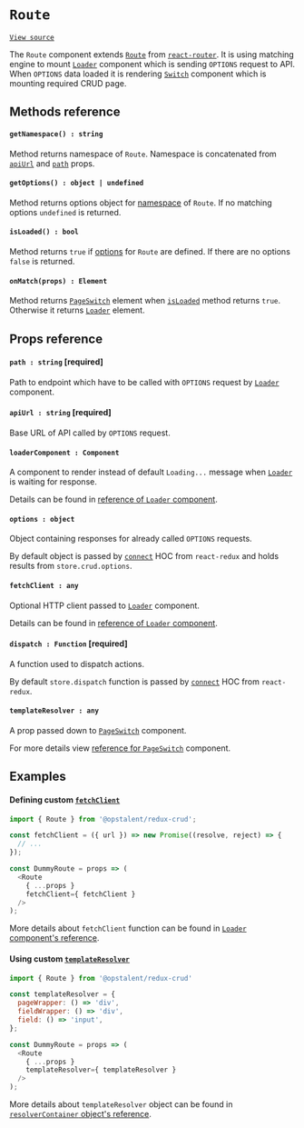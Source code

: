 # `Route`
[`View source`](../../src/Route.js)

The `Route` component extends
[`Route`](https://github.com/ReactTraining/react-router/blob/master/packages/react-router-dom/docs/api/Route.md)
from [`react-router`](https://github.com/ReactTraining/react-router).
It is using matching engine to mount [`Loader`](loader.md) component which is sending `OPTIONS` request to API.
When `OPTIONS` data loaded it is rendering [`Switch`](page/switch.md) component
which is mounting required CRUD page.

## Methods reference

#### `getNamespace() : string`

Method returns namespace of `Route`. Namespace is concatenated from
[`apiUrl`](#apiurl--string-required) and [`path`](#path--string-required) props.

#### `getOptions() : object | undefined`

Method returns options object for [namespace](#getNamespace--string) of `Route`.
If no matching options `undefined` is returned.

#### `isLoaded() : bool`

Method returns `true` if [options](#getOptions--object--undefined) for `Route` are defined.
If there are no options `false` is returned.

#### `onMatch(props) : Element`

Method returns [`PageSwitch`](./page/pageSwitch.md) element when
[`isLoaded`](#isloaded--bool) method returns `true`. Otherwise it returns
[`Loader`](./loader.md) element.

## Props reference

#### `path : string` [required]

Path to endpoint which have to be called with `OPTIONS` request by
[`Loader`](loader.md) component.

#### `apiUrl : string` [required]

Base URL of API called by `OPTIONS` request.

#### `loaderComponent : Component`

A component to render instead of default `Loading...`
message when [`Loader`](loader.md) is waiting for response.

Details can be found in [reference of `Loader` component](loader.md).

#### `options : object`

Object containing responses for already called `OPTIONS` requests.

By default object is passed by
[`connect`](https://github.com/reactjs/react-redux/blob/master/docs/api.md#connectmapstatetoprops-mapdispatchtoprops-mergeprops-options)
HOC from `react-redux` and holds results from `store.crud.options`.

#### `fetchClient : any`

Optional HTTP client passed to [`Loader`](loader.md) component.

Details can be found in [reference of `Loader` component](loader.md).

#### `dispatch : Function` [required]

A function used to dispatch actions.

By default `store.dispatch` function is passed by
[`connect`](https://github.com/reactjs/react-redux/blob/master/docs/api.md#connectmapstatetoprops-mapdispatchtoprops-mergeprops-options)
HOC from `react-redux`.

#### `templateResolver : any`

A prop passed down to [`PageSwitch`](./page/pageSwitch.md) component.

For more details view [reference for `PageSwitch`](./page/pageSwitch.md#templateresolver--any) component.

## Examples

#### Defining custom [`fetchClient`](#fetchclient--any)

```js
import { Route } from '@opstalent/redux-crud';

const fetchClient = ({ url }) => new Promise((resolve, reject) => {
  // ...
});

const DummyRoute = props => (
  <Route
    { ...props }
    fetchClient={ fetchClient }
  />
);
```

More details about `fetchClient` function can be found in
[`Loader` component's reference](./loader.md#fetchclient--function-required).

#### Using custom [`templateResolver`](#templateresolver--any)

```js
import { Route } from '@opstalent/redux-crud'

const templateResolver = {
  pageWrapper: () => 'div',
  fieldWrapper: () => 'div',
  field: () => 'input',
};

const DummyRoute = props => (
  <Route
    { ...props }
    templateResolver={ templateResolver }
  />
);
```

More details about `templateResolver` object can be found in
[`resolverContainer` object's reference](./page/resolverContainer.md).
